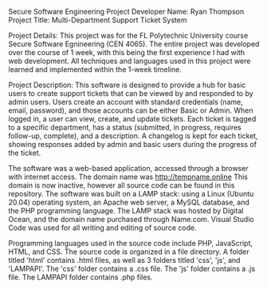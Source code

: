 Secure Software Engineering Project
Developer Name: Ryan Thompson
Project Title: Multi-Department Support Ticket System

Project Details:
This project was for the FL Polytechnic University course Secure Software Egnineering (CEN 4065).
The entire project was developed over the course of 1 week, with this being the first experience I had with web development. 
All techniques and languages used in this project were learned and implemented within the 1-week timeline. 

Project Description: 
This software is designed to provide a hub for basic users to create support tickets that can be viewed by and responded to by admin users. 
Users create an account with standard credentials (name, email, password), and those accounts can be either Basic or Admin.
When logged in, a user can view, create, and update tickets.
Each ticket is tagged to a specific department, has a status (submitted, in progress, requires follow-up, complete), and a description. 
A changelog is kept for each ticket, showing responses added by admin and basic users during the progress of the ticket.  

The software was a web-based application, accessed through a browser with internet access. The domain name was http://tempname.online
This domain is now inactive, however all source code can be found in this repository.
The software was built on a LAMP stack: using a Linux (Ubuntu 20.04) operating system, an Apache web server, a MySQL database, and the PHP programming language. 
The LAMP stack was hosted by Digital Ocean, and the domain name purchased through Name.com.
Visual Studio Code was used for all writing and editing of source code.

Programming languages used in the source code include PHP, JavaScript, HTML, and CSS.
The source code is organized in a file directory. 
A folder titled 'html' contains .html files, as well as 3 folders titled 'css', 'js', and 'LAMPAPI'.
The 'css' folder contains a .css file.
The 'js' folder contains a .js file.
The LAMPAPI folder contains .php files.
